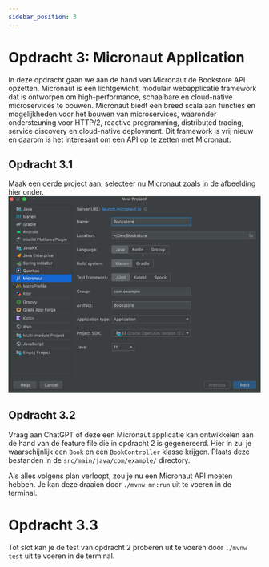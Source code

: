 ```yaml
---
sidebar_position: 3
---
```


# Opdracht 3: Micronaut Application

In deze opdracht gaan we aan de hand van Micronaut de Bookstore API opzetten. Micronaut is een lichtgewicht, modulair
webapplicatie framework dat is ontworpen om high-performance, schaalbare en cloud-native microservices te bouwen.
Micronaut biedt een breed scala aan functies en mogelijkheden voor het bouwen van microservices, waaronder ondersteuning
voor HTTP/2, reactive programming, distributed tracing, service discovery en cloud-native deployment.
Dit framework is vrij nieuw en daarom is het interesant om een API op te zetten met Micronaut.

## Opdracht 3.1

Maak een derde project aan, selecteer nu Micronaut zoals in de afbeelding hier onder.
![micronaut.png](micronaut.png)

## Opdracht 3.2

Vraag aan ChatGPT of deze een Micronaut applicatie kan ontwikkelen aan de hand van de feature file die in opdracht 2 is
gegenereerd.
Hier in zul je waarschijnlijk een `Book` en een `BookController` klasse krijgen. Plaats deze bestanden in
de `src/main/java/com/example/` directory.

Als alles volgens plan verloopt, zou je nu een Micronaut API moeten hebben. Je kan deze draaien door `./mvnw mn:run` uit
te voeren in de terminal.

# Opdracht 3.3

Tot slot kan je de test van opdracht 2 proberen uit te voeren door `./mvnw test` uit te voeren in de terminal.



